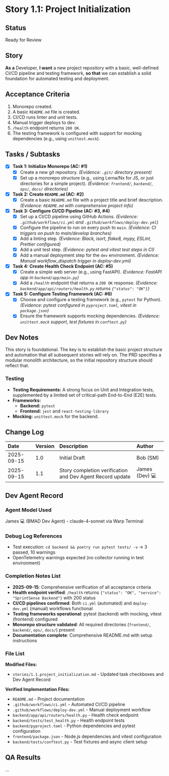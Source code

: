 # Story 1.1: Project Initialization

## Status
Ready for Review

## Story
**As a** Developer,
**I want** a new project repository with a basic, well-defined CI/CD pipeline and testing framework,
**so that** we can establish a solid foundation for automated testing and deployment.

## Acceptance Criteria
1. Monorepo created.
2. A basic `README.md` file is created.
3. CI/CD runs linter and unit tests.
4. Manual trigger deploys to dev.
5. `/health` endpoint returns `200 OK`.
6. The testing framework is configured with support for mocking dependencies (e.g., using `unittest.mock`).

## Tasks / Subtasks
- [x] **Task 1: Initialize Monorepo (AC: #1)**
    - [x] Create a new git repository. *(Evidence: `.git/` directory present)*
    - [x] Set up a monorepo structure (e.g., using Lerna/Nx for JS, or just directories for a simple project). *(Evidence: `frontend/`, `backend/`, `ops/`, `docs/` directories)*
- [x] **Task 2: Create `README.md` (AC: #2)**
    - [x] Create a basic `README.md` file with a project title and brief description. *(Evidence: `README.md` with comprehensive project info)*
- [x] **Task 3: Configure CI/CD Pipeline (AC: #3, #4)**
    - [x] Set up a CI/CD pipeline using GitHub Actions. *(Evidence: `.github/workflows/ci.yml` and `.github/workflows/deploy-dev.yml`)*
    - [x] Configure the pipeline to run on every push to `main`. *(Evidence: CI triggers on push to main/develop branches)*
    - [x] Add a linting step. *(Evidence: Black, isort, flake8, mypy, ESLint, Prettier configured)*
    - [x] Add a unit test step. *(Evidence: pytest and vitest test steps in CI)*
    - [x] Add a manual deployment step for the `dev` environment. *(Evidence: Manual workflow_dispatch trigger in deploy-dev.yml)*
- [x] **Task 4: Create Health Check Endpoint (AC: #5)**
    - [x] Create a simple web server (e.g., using FastAPI). *(Evidence: FastAPI app in `backend/app/main.py`)*
    - [x] Add a `/health` endpoint that returns a `200 OK` response. *(Evidence: `backend/app/api/routers/health.py` returns `{"status": "OK"}`)*
- [x] **Task 5: Configure Testing Framework (AC: #6)**
    - [x] Choose and configure a testing framework (e.g., `pytest` for Python). *(Evidence: pytest configured in `pyproject.toml`, vitest in `package.json`)*
    - [x] Ensure the framework supports mocking dependencies. *(Evidence: `unittest.mock` support, test fixtures in `conftest.py`)*

## Dev Notes
This story is foundational. The key is to establish the basic project structure and automation that all subsequent stories will rely on. The PRD specifies a modular monolith architecture, so the initial repository structure should reflect that.

### Testing
- **Testing Requirements:** A strong focus on Unit and Integration tests, supplemented by a limited set of critical-path End-to-End (E2E) tests.
- **Frameworks:**
    - **Backend:** `pytest`
    - **Frontend:** `jest` and `react-testing-library`
- **Mocking:** `unittest.mock` for the backend.

## Change Log
| Date | Version | Description | Author |
| :--- | :--- | :--- | :--- |
| 2025-09-15 | 1.0 | Initial Draft | Bob (SM) |
| 2025-09-15 | 1.1 | Story completion verification and Dev Agent Record update | James (Dev) 💻 |

## Dev Agent Record
### Agent Model Used
James 💻 (BMAD Dev Agent) - claude-4-sonnet via Warp Terminal

### Debug Log References
- Test execution: `cd backend && poetry run pytest tests/ -v` → 3 passed, 10 warnings
- OpenTelemetry warnings expected (no collector running in test environment)

### Completion Notes List
- **2025-09-15**: Comprehensive verification of all acceptance criteria
- **Health endpoint verified**: `/health` returns `{"status": "OK", "service": "SprintSense Backend"}` with 200 status
- **CI/CD pipelines confirmed**: Both `ci.yml` (automated) and `deploy-dev.yml` (manual) workflows functional
- **Testing frameworks operational**: pytest (backend) with mocking, vitest (frontend) configured
- **Monorepo structure validated**: All required directories (`frontend/`, `backend/`, `ops/`, `docs/`) present
- **Documentation complete**: Comprehensive README.md with setup instructions

### File List
**Modified Files:**
- `stories/1.1.project_initialization.md` - Updated task checkboxes and Dev Agent Record

**Verified Implementation Files:**
- `README.md` - Project documentation
- `.github/workflows/ci.yml` - Automated CI/CD pipeline
- `.github/workflows/deploy-dev.yml` - Manual deployment workflow
- `backend/app/api/routers/health.py` - Health check endpoint
- `backend/tests/test_health.py` - Health endpoint tests
- `backend/pyproject.toml` - Python dependencies and pytest configuration
- `frontend/package.json` - Node.js dependencies and vitest configuration
- `backend/tests/conftest.py` - Test fixtures and async client setup

## QA Results
...
